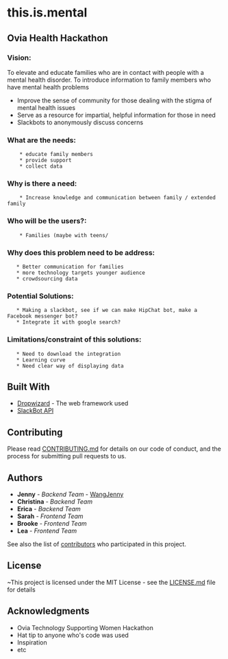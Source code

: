 # this.is.mental
## Ovia Health Hackathon

### Vision:
To elevate and educate families who are in contact with people with a mental health disorder. 
To introduce information to family members who have mental health problems
* Improve the sense of community for those dealing with the stigma of mental health issues
* Serve as a resource for impartial, helpful information for those in need 
* Slackbots to anonymously discuss concerns 


### What are the needs:
        * educate family members
        * provide support
        * collect data

### Why is there a need:
        * Increase knowledge and communication between family / extended family

### Who will be the users?:
        * Families (maybe with teens/ 

### Why does this problem need to be address:
       * Better communication for families
       * more technology targets younger audience 
       * crowdsourcing data

### Potential Solutions:
       * Making a slackbot, see if we can make HipChat bot, make a Facebook messenger bot?
       * Integrate it with google search? 

### Limitations/constraint of this solutions:
       * Need to download the integration
       * Learning curve
       * Need clear way of displaying data
       
## Built With

* [Dropwizard](https://bulma.io/) - The web framework used
* [SlackBot API](https://api.slack.com/) 

## Contributing

Please read [CONTRIBUTING.md](https://gist.github.com/PurpleBooth/b24679402957c63ec426) for details on our code of conduct, and the process for submitting pull requests to us.

## Authors

* **Jenny** - *Backend Team* - [WangJenny](https://github.com/WangJenny)
* **Christina** - *Backend Team* 
* **Erica** - *Backend Team*
* **Sarah** - *Frontend Team*
* **Brooke** - *Frontend Team*
* **Lea** - *Frontend Team*

See also the list of [contributors](https://github.com/your/project/contributors) who participated in this project.

## License

~This project is licensed under the MIT License - see the [LICENSE.md](LICENSE.md) file for details

## Acknowledgments

* Ovia Technology Supporting Women Hackathon
* Hat tip to anyone who's code was used
* Inspiration
* etc
       

